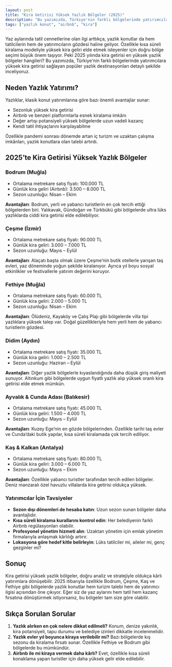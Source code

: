 ```yaml
---
layout: post
title: "Kira Getirisi Yüksek Yazlık Bölgeler (2025)"
description: "Bu yazımızda, Türkiye'nin farklı bölgelerinde yatırımcılara yüksek kira getirisi sağlayan popüler yazlık destinasyonları detaylı şekilde inceliyoruz."
tags: ["yazlık konut", "airbnb", "kira"]
---
```


Yaz aylarında tatil cennetlerine olan ilgi arttıkça, yazlık konutlar da hem tatilcilerin hem de yatırımcıların gözdesi haline geliyor. Özellikle kısa süreli kiralama modeliyle yüksek kira geliri elde etmek isteyenler için doğru bölge seçimi büyük önem taşıyor. Peki 2025 yılında kira getirisi en yüksek yazlık bölgeler hangileri? Bu yazımızda, Türkiye'nin farklı bölgelerinde yatırımcılara yüksek kira getirisi sağlayan popüler yazlık destinasyonları detaylı şekilde inceliyoruz.

## Neden Yazlık Yatırımı?

Yazlıklar, klasik konut yatırımlarına göre bazı önemli avantajlar sunar:

- Sezonluk yüksek kira getirisi
- Airbnb ve benzeri platformlarla esnek kiralama imkânı
- Değer artışı potansiyeli yüksek bölgelerde uzun vadeli kazanç
- Kendi tatil ihtiyaçlarını karşılayabilme

Özellikle pandemi sonrası dönemde artan iç turizm ve uzaktan çalışma imkânları, yazlık konutlara olan talebi artırdı.

## 2025’te Kira Getirisi Yüksek Yazlık Bölgeler

### Bodrum (Muğla)

- Ortalama metrekare satış fiyatı: 100.000 TL
- Günlük kira geliri (Airbnb): 3.500 – 8.000 TL
- Sezon uzunluğu: Nisan – Ekim

**Avantajları**: Bodrum, yerli ve yabancı turistlerin en çok tercih ettiği bölgelerden biri. Yalıkavak, Gündoğan ve Türkbükü gibi bölgelerde ultra lüks yazlıklarda ciddi kira getirisi elde edilebiliyor.

### Çeşme (İzmir)

- Ortalama metrekare satış fiyatı: 90.000 TL
- Günlük kira geliri: 3.000 – 7.000 TL
- Sezon uzunluğu: Mayıs – Eylül

**Avantajları**: Alaçatı başta olmak üzere Çeşme’nin butik otellerle yarışan taş evleri, yaz döneminde yoğun şekilde kiralanıyor. Ayrıca yıl boyu sosyal etkinlikler ve festivallerle yatırım değerini koruyor.

### Fethiye (Muğla)

- Ortalama metrekare satış fiyatı: 60.000 TL
- Günlük kira geliri: 2.000 – 5.000 TL
- Sezon uzunluğu: Nisan – Ekim

**Avantajları**: Ölüdeniz, Kayaköy ve Çalış Plajı gibi bölgelerde villa tipi yazlıklara yüksek talep var. Doğal güzellikleriyle hem yerli hem de yabancı turistlerin gözdesi.

### Didim (Aydın)

- Ortalama metrekare satış fiyatı: 35.000 TL
- Günlük kira geliri: 1.000 – 2.500 TL
- Sezon uzunluğu: Haziran – Eylül

**Avantajları**: Diğer yazlık bölgelerle kıyaslandığında daha düşük giriş maliyeti sunuyor. Altınkum gibi bölgelerde uygun fiyatlı yazlık alıp yüksek oranlı kira getirisi elde etmek mümkün.

### Ayvalık & Cunda Adası (Balıkesir)

- Ortalama metrekare satış fiyatı: 45.000 TL
- Günlük kira geliri: 1.500 – 4.000 TL
- Sezon uzunluğu: Mayıs – Eylül

**Avantajları**: Kuzey Ege’nin en gözde bölgelerinden. Özellikle tarihi taş evler ve Cunda’daki butik yapılar, kısa süreli kiralamada çok tercih ediliyor.

### Kaş & Kalkan (Antalya)

- Ortalama metrekare satış fiyatı: 80.000 TL
- Günlük kira geliri: 3.000 – 6.000 TL
- Sezon uzunluğu: Mayıs – Ekim

**Avantajları**: Özellikle yabancı turistler tarafından tercih edilen bölgeler. Deniz manzaralı özel havuzlu villalarda kira getirisi oldukça yüksek.

### Yatırımcılar İçin Tavsiyeler

- **Sezon dışı dönemleri de hesaba katın**: Uzun sezon sunan bölgeler daha avantajlıdır.
- **Kısa süreli kiralama kurallarını kontrol edin**: Her belediyenin farklı Airbnb regülasyonları olabilir.
- **Profesyonel yönetim hizmeti alın**: Uzaktan yönetim için emlak yönetim firmalarıyla anlaşmak kârlılığı artırır.
- **Lokasyona göre hedef kitle belirleyin**: Lüks tatilciler mi, aileler mi, genç gezginler mi?

## Sonuç

Kira getirisi yüksek yazlık bölgeler, doğru analiz ve stratejiyle oldukça kârlı yatırımlara dönüşebilir. 2025 itibarıyla özellikle Bodrum, Çeşme, Kaş ve Fethiye gibi bölgelerde yazlık konutlar hem turizm talebi hem de yatırımcı ilgisi açısından öne çıkıyor. Eğer siz de yaz aylarını hem tatil hem kazanç fırsatına dönüştürmek istiyorsanız, bu bölgeler tam size göre olabilir.

## Sıkça Sorulan Sorular

1. **Yazlık alırken en çok nelere dikkat edilmeli?** Konum, denize yakınlık, kira potansiyeli, tapu durumu ve belediye izinleri dikkatle incelenmelidir.
2. **Yazlık evler yıl boyunca kiraya verilebilir mi?** Bazı bölgelerde kış sezonu da kiralama fırsatı sunar. Özellikle Fethiye ve Bodrum gibi bölgelerde bu mümkündür.
3. **Airbnb ile mi kiraya vermek daha kârlı?** Evet, özellikle kısa süreli konaklama yapan turistler için daha yüksek gelir elde edilebilir.